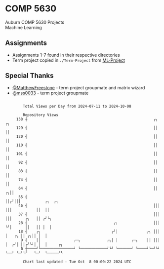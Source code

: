 # COMP 5630
Auburn COMP 5630 Projects  
Machine Learning

## Assignments
- Assignments 1-7 found in their respective directories
- Term project copied in `./Term-Project` from [ML-Project](https://github.com/wumphlett/ML-Project)

## Special Thanks
- [@MatthewFreestone](https://github.com/MatthewFreestone) - term project groupmate and matrix wizard
- [@mss0033](https://github.com/mss0033) - term project groupmate

```

        Total Views per Day from 2024-07-11 to 2024-10-08

        Repository Views
     138 ┼                                                         ╭╮   ╭╮
     129 ┤                                                         ││   ││
     120 ┤                                                         ││   ││
     110 ┤                                                         ││   ││
     101 ┤                                                         ││   ││
      92 ┤                                                         ││   ││
      83 ┤                                                         ││   ││
      74 ┤                                                         ││   ││
      64 ┤                                                         ││ ╭╮││
      55 ┤                                                         ││╭╯│││           ╭╮  ╭╮
      46 ┤                                                         │││ │││           ││  ││
      37 ┤                                                         │││ │││      ╭╮   ││ ╭╯╰╮
      28 ┤                                       ╭╮                │││ ╰╯│      ││   ││ │  │
      18 ┤    ╭╮                                ╭╯│             ╭╮ │││   │   ╭╮ ││ ╭╮││ │  │
       9 ┤    ││               ╭─╮            ╭╮│ │      ╭─╮    ││ │││   │  ╭╯│ ││╭╯╰╯│ │  │     ╭╮
       0 ┼────╯╰───────────────╯ ╰────────────╯╰╯ ╰──────╯ ╰────╯╰─╯╰╯   ╰──╯ ╰─╯╰╯   ╰─╯  ╰─────╯╰

        Chart last updated - Tue Oct  8 00:00:22 2024 UTC
        
```
